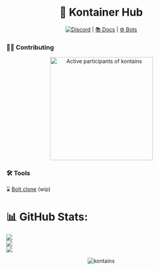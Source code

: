 <div align="center">
<h1>  🤝  Kontainer Hub </h1>

[![Discord](https://img.shields.io/discord/416779691525931008?color=%237289da&label=Discord)](https://discord.gg/zGn7MS6) | [📚 Docs](https://github.com/kontains/docs) | [⚙️ Bots](https://github.com/kontains/bots)

</div>

### 👩‍💻 Contributing

<a href="https://next.ossinsight.io/widgets/official/compose-org-activity-active-ranking?activity=participants&owner_id=23425913&period=past_12_months" target="_blank" style="display: block" align="center">
  <picture>
    <source media="(prefers-color-scheme: dark)" srcset="https://next.ossinsight.io/widgets/official/compose-org-activity-active-ranking/thumbnail.png?activity=participants&owner_id=23425913&period=past_12_months&image_size=1x1&color_scheme=dark" width="273" height="auto">
    <img alt="Active participants of kontains" src="https://next.ossinsight.io/widgets/official/compose-org-activity-active-ranking/thumbnail.png?activity=participants&owner_id=23425913&period=past_12_months&image_size=1x1&color_scheme=light" width="273" height="auto">
  </picture>
</a>

### 🛠️ Tools  

⌛ [Bolt clone](https://github.com/kontains/volt) (wip)


<p align="center" justify="center">

 # 📊 GitHub Stats:
 ![](https://github-readme-stats.vercel.app/api?username=kustomzone&theme=dark&hide_border=false&include_all_commits=false&count_private=false)<br/>
 ![](https://github-readme-streak-stats.herokuapp.com/?user=kustomzone&theme=dark&hide_border=false)<br/>
 ![](https://github-readme-stats.vercel.app/api/top-langs/?username=kustomzone&theme=dark&hide_border=false&include_all_commits=false&count_private=false&layout=compact)

</p>


<footer>
<p align="center">
    <img src="https://komarev.com/ghpvc/?username=kontains&label=Profile%20views&color=0e75b6&style=flat" alt="kontains">
</p>
</footer>
